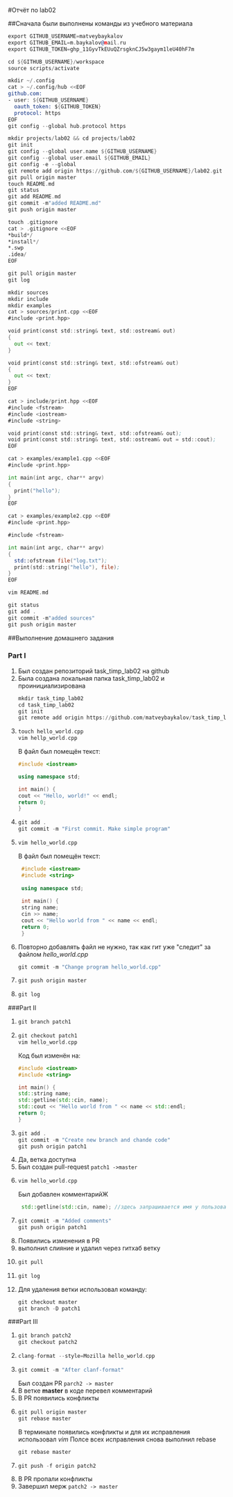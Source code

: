 #Отчёт по lab02 

##Сначала были выполнены команды из учебного материала

```asm
export GITHUB_USERNAME=matveybaykalov
export GITHUB_EMAIL=m.baykalov@mail.ru
export GITHUB_TOKEN=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

cd ${GITHUB_USERNAME}/workspace
source scripts/activate

mkdir ~/.config
cat > ~/.config/hub <<EOF
github.com:
- user: ${GITHUB_USERNAME}
  oauth_token: ${GITHUB_TOKEN}
  protocol: https
EOF
git config --global hub.protocol https

mkdir projects/lab02 && cd projects/lab02
git init
git config --global user.name ${GITHUB_USERNAME}
git config --global user.email ${GITHUB_EMAIL}
git config -e --global
git remote add origin https://github.com/${GITHUB_USERNAME}/lab02.git
git pull origin master
touch README.md
git status
git add README.md
git commit -m"added README.md"
git push origin master

touch .gitignore
cat > .gitignore <<EOF
*build*/
*install*/
*.swp
.idea/
EOF

git pull origin master
git log

mkdir sources
mkdir include
mkdir examples
cat > sources/print.cpp <<EOF
#include <print.hpp>

void print(const std::string& text, std::ostream& out)
{
  out << text;
}

void print(const std::string& text, std::ofstream& out)
{
  out << text;
}
EOF

cat > include/print.hpp <<EOF
#include <fstream>
#include <iostream>
#include <string>

void print(const std::string& text, std::ofstream& out);
void print(const std::string& text, std::ostream& out = std::cout);
EOF

cat > examples/example1.cpp <<EOF
#include <print.hpp>

int main(int argc, char** argv)
{
  print("hello");
}
EOF

cat > examples/example2.cpp <<EOF
#include <print.hpp>

#include <fstream>

int main(int argc, char** argv)
{
  std::ofstream file("log.txt");
  print(std::string("hello"), file);
}
EOF

vim README.md

git status
git add .
git commit -m"added sources"
git push origin master
```

##Выполнение домашнего задания

### Part I

1. Был создан репозиторий task_timp_lab02 на github
2. Была создана локальная папка task_timp_lab02 и проинициализирована
   ```asm
   mkdir task_timp_lab02
   cd task_timp_lab02
   git init
   git remote add origin https://github.com/matveybaykalov/task_timp_lab02.git
    ```
3. ```asm
   touch hello_world.cpp
   vim hellp_world.cpp
    ```
   В файл был помещён текст:
    ```c++
    #include <iostream>
    
    using namespace std;
    
    int main() {
    cout << "Hello, world!" << endl;
    return 0;
    }

    ```
5. ```asm
   git add .
   git commit -m "First commit. Make simple program"
    ```
6. ```asm
   vim hello_world.cpp
   ```
   В файл был помещён текст:
   ```c++
    #include <iostream>
    #include <string>
    
    using namespace std;
    
    int main() {
    string name;
    cin >> name;
    cout << "Hello world from " << name << endl;
    return 0;
    }

    ```
7. Повторно добавлять файл не нужно, так как гит уже "следит" за файлом *hello_world.cpp*
    ```asm
   git commit -m "Change program hello_world.cpp"
    ```
8. ```asm
   git push origin master
   ```
9. ```asm
   git log
   ```

###Part II
1. ```asm
   git branch patch1
   ```
2. ```asm
   git checkout patch1
   vim hello_world.cpp
   ```
   Код был изменён на:
    ```c++
    #include <iostream>
    #include <string>
    
    int main() {
    std::string name;
    std::getline(std::cin, name);
    std::cout << "Hello world from " << name << std::endl;
    return 0;
    }

    ```
3. ```asm
   git add .
   git commit -m "Create new branch and chande code"
   git push origin patch1
   ```
4. Да, ветка доступна
5. Был создан pull-request `patch1 ->master`
6. ```asm
   vim hello_world.cpp
   ```
   Был добавлен комментарийЖ
   ```c++
    std::getline(std::cin, name); //здесь запрашивается имя у пользователя   
   ```
7. ```asm
   git commit -m "Added comments"
   git push origin patch1
   ```
8. Появились изменения в PR
9. выполнил слияние и удалил через гитхаб ветку 
10. ```asm
    git pull
    ```
11. ```asm
    git log
    ```    
12. Для удаления ветки использовал команду:
    ```asm
    git checkout master
    git branch -D patch1 
    ```
###Part III
1. ```asm
   git branch patch2
   git checkout patch2
   ```
2. ```asm
   clang-format --style=Mozilla hello_world.cpp
   ```
3. ```asm
   git commit -m "After clanf-format"
   ```
   Был создан PR `parch2 -> master`
4. В ветке **master** в коде перевел комментарий
5. В PR появились конфликты
6. ```asm
   git pull origin master
   git rebase master
   ```
   В терминале появились конфликты и для их исправления использовал *vim*
   Полсе всех исправления снова выполнил rebase
   ```asm
   git rebase master
   ```
7. ```asm   
   git push -f origin patch2
   ```
8. В PR пропали конфликты
9. Завершил мерж `patch2 -> master`